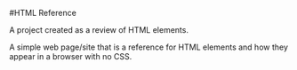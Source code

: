 #HTML Reference

A project created as a review of HTML elements.

A simple web page/site that is a reference for HTML elements and how they
 appear in a browser with no CSS.
